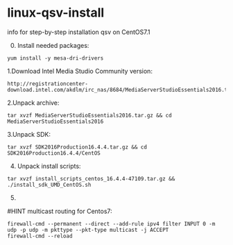 # linux-qsv-install
info for step-by-step installation qsv on CentOS7.1

0. Install needed packages:
```
yum install -y mesa-dri-drivers
```
1.Download Intel Media Studio Community version:
```
http://registrationcenter-download.intel.com/akdlm/irc_nas/8684/MediaServerStudioEssentials2016.tar.gz
```
2.Unpack archive: 
```
tar xvzf MediaServerStudioEssentials2016.tar.gz && cd MediaServerStudioEssentials2016
```
3.Unpack SDK:
```
tar xvzf SDK2016Production16.4.4.tar.gz && cd SDK2016Production16.4.4/CentOS
```
4. Unpack install scripts:
```
tar xvzf install_scripts_centos_16.4.4-47109.tar.gz && ./install_sdk_UMD_CentOS.sh
```
5.

#HINT multicast routing for Centos7:
```
firewall-cmd --permanent --direct --add-rule ipv4 filter INPUT 0 -m udp -p udp -m pkttype --pkt-type multicast -j ACCEPT
firewall-cmd --reload
```
